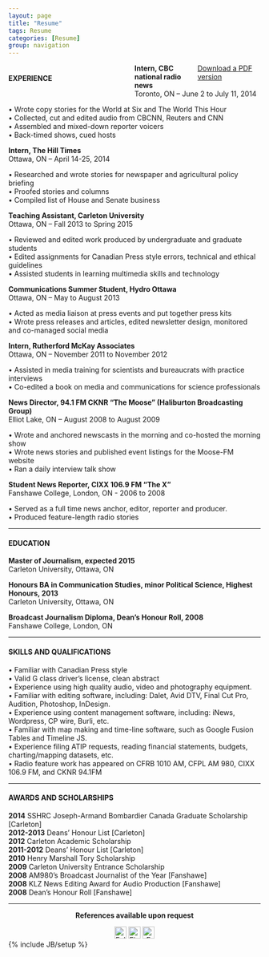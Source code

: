 ```yaml
---
layout: page
title: "Resume"
tags: Resume
categories: [Resume]
group: navigation
---
```

<html>
<head>
<style>
.align-left{ float: left;width:50%;}
.align-right{float: right;width:25%}
</style>
</head>
<div class='container'><div class="align-left"><h4>EXPERIENCE</h4></div><div class="align-right"><a href="https://www.dropbox.com/s/ihp882euwqlrbvl/Kyle_Duggan_Resume_2015.pdf?dl=0" class="btn btn-success btn-large" align="right">Download a PDF version</a> 
</div></div>
<body>
<p><b>Intern, CBC national radio news </b><br />
Toronto, ON – June 2 to July 11, 2014 <br /></p>

<p>• Wrote copy stories for the World at Six and The World This Hour <br />
• Collected, cut and edited audio from CBCNN, Reuters and CNN <br />
• Assembled and mixed-down reporter voicers <br />
• Back-timed shows, cued hosts <br /></p>

<p><b>Intern, The Hill Times </b><br />
Ottawa, ON – April 14-25, 2014 <br /></p>

<p>• Researched and wrote stories for newspaper and agricultural policy briefing <br />
• Proofed stories and columns <br />
• Compiled list of House and Senate business <br /></p>

<p><b>Teaching Assistant, Carleton University </b><br />
Ottawa, ON – Fall 2013 to Spring 2015 <br /></p>

<p>• Reviewed and edited work produced by undergraduate and graduate students <br />
• Edited assignments for Canadian Press style errors, technical and ethical guidelines <br />
• Assisted students in learning multimedia skills and technology <br /></p>

<p><b>Communications Summer Student, Hydro Ottawa </b><br />
Ottawa, ON – May to August 2013 <br /></p>

<p>• Acted as media liaison at press events and put together press kits <br />
• Wrote press releases and articles, edited newsletter design, monitored and co-managed social media <br /></p>

<p><b>Intern, Rutherford McKay Associates</b> <br />
Ottawa, ON – November 2011 to November 2012 <br /></p>

<p>• Assisted in media training for scientists and bureaucrats with practice interviews <br />
• Co-edited a book on media and communications for science professionals <br /></p>

<p><b>News Director, 94.1 FM CKNR “The Moose” (Haliburton Broadcasting Group) </b><br />
Elliot Lake, ON – August 2008 to August 2009 <br /></p>

<p>• Wrote and anchored newscasts in the morning and co-hosted the morning show <br />
• Wrote news stories and published event listings for the Moose-FM website <br />
• Ran a daily interview talk show <br /></p>

<p><b>Student News Reporter, CIXX 106.9 FM “The X” </b><br />
Fanshawe College, London, ON - 2006 to 2008 <br /></p>

<p>• Served as a full time news anchor, editor, reporter and producer. <br />
• Produced feature-length radio stories <br /></p>

<hr />

<h4 id="education">EDUCATION</h4>

<p><b>Master of Journalism, expected 2015 </b><br />
Carleton University, Ottawa, ON <br /></p>

<p><b>Honours BA in Communication Studies, minor Political Science, Highest Honours, 2013 </b><br />
Carleton University, Ottawa, ON <br /></p>

<p><b>Broadcast Journalism Diploma, Dean’s Honour Roll, 2008 </b><br />
Fanshawe College, London, ON <br /></p>

<hr />

<h4 id="skills-and-qualifications">SKILLS AND QUALIFICATIONS</h4>

<p>• Familiar with Canadian Press style <br />
• Valid G class driver’s license, clean abstract <br />
• Experience using high quality audio, video and photography equipment.<br />
• Familiar with editing software, including: Dalet, Avid DTV, Final Cut Pro, Audition, Photoshop, InDesign.<br />
• Experience using content management software, including: iNews, Wordpress, CP wire, Burli, etc.<br />
• Familiar with map making and time-line software, such as Google Fusion Tables and Timeline JS.<br />
• Experience filing ATIP requests, reading financial statements, budgets, charting/mapping datasets, etc. <br />
• Radio feature work has appeared on CFRB 1010 AM, CFPL AM 980, CIXX 106.9 FM, and CKNR 94.1FM<br /></p>

<hr />

<h4 id="awards-and-scholarships">AWARDS AND SCHOLARSHIPS</h4>

<p><b>2014</b> SSHRC Joseph-Armand Bombardier Canada Graduate Scholarship [Carleton] <br />
<b>2012-2013</b> Deans’ Honour List [Carleton] <br />
<b>2012</b> Carleton Academic Scholarship <br />
<b>2011-2012</b> Deans’ Honour List [Carleton] <br />
<b>2010</b> Henry Marshall Tory Scholarship <br />
<b>2009</b> Carleton University Entrance Scholarship <br />
<b>2008</b> AM980’s Broadcast Journalist of the Year [Fanshawe] <br />
<b>2008</b> KLZ News Editing Award for Audio Production [Fanshawe] <br />
<b>2008</b> Dean’s Honour Roll [Fanshawe] <br /></p>

<hr>
<!--<a href="https://www.dropbox.com/s/ihp882euwqlrbvl/Kyle_Duggan_Resume_2015.pdf?dl=0" class="btn btn-success btn-large" align="right">Download a PDF version</a> -->
<p align="center"><b>References available upon request</b></a>
<div class="btn-group" align="center"><a href="https://twitter.com/Kyle_Duggan"><img src="https://dl.dropboxusercontent.com/u/50108349/Blag/twitter-sociocon.png" alt="Follow Kyle on Twitter" width="24" /></a> <a href="http://ca.linkedin.com/pub/kyle-duggan/34/597/a8a"><img src="https://dl.dropboxusercontent.com/u/50108349/Blag/linkedin-sociocon.png" alt="Find Kyle on LinkedIn" width="24" /></a> <a href="mailto:kyle.duggan@hotmail.ca?Subject=Hello%20Kyle" target="_top"><img src="https://dl.dropboxusercontent.com/u/50108349/Blag/email-sociocon2.png" alt="Email Kyle" width="24" /></a></div>
<!--<p  style=" margin: 12px auto 6px auto; font-family: Helvetica,Arial,Sans-serif; font-style: normal; font-variant: normal; font-weight: normal; font-size: 14px; line-height: normal; font-size-adjust: none; font-stretch: normal; -x-system-font: none; display: block;">   <a title="View Duggan Resume 2013 on Scribd" href="http://www.scribd.com/doc/192942369"  style="text-decoration: underline;" >Duggan Resume 2013</a></p><iframe class="scribd_iframe_embed" src="//www.scribd.com/embeds/192942369/content?start_page=1&view_mode=scroll&show_recommendations=true" data-auto-height="false" data-aspect-ratio="undefined" scrolling="no" id="doc_22723" width="100%" height="600" frameborder="0"></iframe> -->
</body>
{% include JB/setup %}
